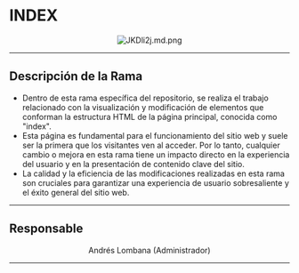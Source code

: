 # INDEX

<p align="center">
    <img src="https://iili.io/JKDli2j.md.png" alt="JKDli2j.md.png" border="0"></a>
</p>

---

## Descripción de la Rama

- Dentro de esta rama específica del repositorio, se realiza el trabajo relacionado con la visualización y modificación de elementos que conforman la estructura HTML de la página principal, conocida como "index".
- Esta página es fundamental para el funcionamiento del sitio web y suele ser la primera que los visitantes ven al acceder. Por lo tanto, cualquier cambio o mejora en esta rama tiene un impacto directo en la experiencia del usuario y en la presentación de contenido clave del sitio. 
- La calidad y la eficiencia de las modificaciones realizadas en esta rama son cruciales para garantizar una experiencia de usuario sobresaliente y el éxito general del sitio web.

---

## Responsable

<p align="center">
Andrés Lombana (Administrador)
</p>

---